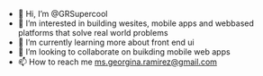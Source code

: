 - 👋 Hi, I’m @GRSupercool
- 👀 I’m interested in building wesites, mobile apps and webbased platforms that solve real world problems
- 🌱 I’m currently learning more about front end ui
- 💞️ I’m looking to collaborate on buikding mobile web apps
- 📫 How to reach me ms.georgina.ramirez@gmail.com

<!---
GRSupercool/GRSupercool is a ✨ special ✨ repository because its `README.md` (this file) appears on your GitHub profile.
You can click the Preview link to take a look at your changes.
--->
